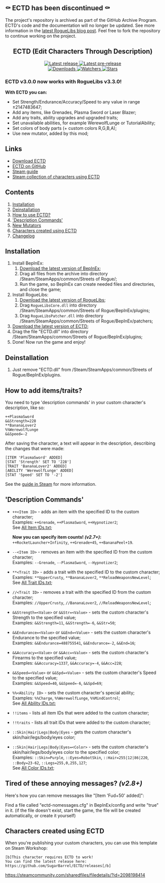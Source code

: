 ## ⚰️ ECTD has been discontinued ⚰️

The project's repository is archived as part of the GitHub Archive Program. ECTD's code and the documentation will no longer be updated. See more information in the [latest RogueLibs blog post](https://chasmical.github.io/RogueLibs/blog/2024/02/03/discontinuing-roguelibs). Feel free to fork the repository to continue working on the project.

<div align="center">
  <h2>ECTD (Edit Characters Through Description)</h2>
  <a href="https://github.com/SugarBarrel/ECTD/releases/latest">
    <img src="https://img.shields.io/github/v/release/SugarBarrel/ECTD?label=Latest%20release&logo=github&style=for-the-badge" alt="Latest release"/>
  </a>
    <a href="https://github.com/SugarBarrel/ECTD/releases">
      <img src="https://img.shields.io/github/v/release/SugarBarrel/ECTD?include_prereleases&label=Latest%20pre-release&style=for-the-badge&logo=github" alt="Latest pre-release"/>
  <br/>
  <a href="https://github.com/SugarBarrel/ECTD/releases">
    <img src="https://img.shields.io/github/downloads/SugarBarrel/ECTD/total?label=Downloads&style=for-the-badge" alt="Downloads"/>
  </a>
  <a href="https://github.com/SugarBarrel/ECTD/subscription">
    <img src="https://img.shields.io/github/watchers/SugarBarrel/ECTD?color=green&label=Watchers&style=for-the-badge" alt="Watchers"/>
  </a>
  <a href="https://github.com/SugarBarrel/ECTD/stargazers">
    <img src="https://img.shields.io/github/stars/SugarBarrel/ECTD?color=green&style=for-the-badge" alt="Stars"/>
  </a>
</div>

### ECTD v3.0.0 now works with RogueLibs v3.3.0!
  
**With ECTD you can:**
*	Set Strength/Endurance/Accuracy/Speed to any value in range ±2147483647;
*	Add any items, like Grenades, Plasma Sword or Laser Blazer;
*	Add any traits, ability upgrades and upgraded traits;
*	Set unavailable abilities, for example WerewolfLunge or TutorialAbility;
*	Set colors of body parts (+ custom colors R,G,B,A);
*	Use new mutator, added by this mod;

## Links ##
* [Download ECTD](https://github.com/SugarBarrel/ECTD/releases)
* [ECTD on GitHub](https://github.com/SugarBarrel/ECTD)
* [Steam guide](https://steamcommunity.com/sharedfiles/filedetails/?id=2093706214)
* [Steam collection of characters using ECTD](https://steamcommunity.com/sharedfiles/filedetails/?id=2098198414)

## Contents ##
1.	[Installation](https://github.com/SugarBarrel/ECTD#installation)
2.	[Deinstallation](https://github.com/SugarBarrel/ECTD#deintallation)
3.	[How to use ECTD?](https://github.com/SugarBarrel/ECTD#how-to-add-itemstraits)
4.	['Description Commands'](https://github.com/SugarBarrel/ECTD#description-commands)
5.	[New Mutators](https://github.com/SugarBarrel/ECTD#new-mutators)
6.	[Characters created using ECTD](https://github.com/SugarBarrel/ECTD#characters-created-using-ectd)
7.	[Changelog](https://github.com/SugarBarrel/ECTD#changelog)

## Installation ##
1.	Install BepInEx:
    1.	[Download the latest version of BepInEx](https://github.com/BepInEx/BepInEx/releases/latest);
    2.	Drag all files from the archive into directory /Steam/SteamApps/common/Streets of Rogue/;
    3.	Run the game, so BepInEx can create needed files and directories, and close the game;
2.  Install RogueLibs:
    1.  [Download the latest version of RogueLibs](https://github.com/SugarBarrel/RogueLibs/releases/latest);
    2.  Drag `RogueLibsCore.dll` into directory /Steam/SteamApps/common/Streets of Rogue/BepInEx/plugins;
    3.  Drag `RogueLibsPatcher.dll` into directory /Steam/SteamApps/common/Streets of Rogue/BepInEx/patchers;
3.	[Download the latest version of ECTD](https://github.com/SugarBarrel/ECTD/releases/latest);
4.  Drag the file "ECTD.dll" into directory /Steam/SteamApps/common/Streets of Rogue/BepInEx/plugins;
5.  Done! Now run the game and enjoy!

## Deinstallation ##
1.	Just remove "ECTD.dll" from /Steam/SteamApps/common/Streets of Rogue/BepInEx/plugins.

## How to add items/traits? ##
You need to type 'description commands' in your custom character's description, like so:
```
++PlasmaSword
&&Strength=228
**BananaLover2
%%WerewolfLunge
&&Speed=-2
```
After saving the character, a text will appear in the description, describing the changes that were made:
```
[ITEM 'PlasmaSword' ADDED]
[STAT 'Strength' SET TO '228']
[TRAIT 'BananaLover2' ADDED]
[ABILITY 'WerewolfLunge' ADDED]
[STAT 'Speed' SET TO '-2']
```

See the [guide in Steam](https://steamcommunity.com/sharedfiles/filedetails/?id=2093706214) for more information.

## 'Description Commands' ##

* `++<Item ID>` - adds an item with the specified ID to the custom character;
<br/>Examples: `++Grenade`, `++PlasmaSword`, `++Hypnotizer2`;
<br/>See [All Item IDs.txt](https://github.com/SugarBarrel/ECTD/blob/master/All%20Item%20IDs.txt);

  **Now you can specify item counts! *(v2.7+)*:**<br/>
`++RocketLauncher+Infinity`, `++Grenade+45`, `++BananaPeel+19`.

* `--<Item ID>` - removes an item with the specified ID from the custom character;
<br/>Examples: `--Grenade`, `--PlasmaSword`, `--Hypnotizer2`;

* `**<Trait ID>` - adds a trait with the specified ID to the custom character;
<br/>Examples: `**UpperCrusty`, `**BananaLover2`, `**ReloadWeaponsNewLevel`;
<br/>See [All Trait IDs.txt](https://github.com/SugarBarrel/ECTD/blob/master/All%20Trait%20IDs.txt);

* `//<Trait ID>` - removes a trait with the specified ID from the custom character;
<br/>Examples: `//UpperCrusty`, `//BananaLover2`, `//ReloadWeaponsNewLevel`;

* `&&Strength=<Value>` or `&&Str=<Value>` - sets the custom character's Strength to the specified value;
<br/>Examples: `&&Strength=11`, `&&Strength=-6`, `&&Str=50`;

* `&&Endurance=<Value>` or `&&End=<Value>` - sets the custom character's Endurance to the specified value;
<br/>Examples: `&&Endurance=488755541`, `&&Endurance=-2`, `&&End=16`;

* `&&Accuracy=<Value>` or `&&Acc=<Value>` - sets the custom character's Firearms to the specified value;
<br/>Examples: `&&Accuracy=1337`, `&&Accuracy=-4`, `&&Acc=228`;

* `&&Speed=<Value>` or `&&Spd=<Value>` - sets the custom character's Speed to the specified value;
<br/>Examples: `&&Speed=40`, `&&Speed=-6`, `&&Spd=69`;

* `%%<Ability ID>` - sets the custom character's special ability;
<br/>Examples: `%%Charge`, `%%WerewolfLunge`, `%%MindControl`;
<br/>See [All Ability IDs.txt](https://github.com/SugarBarrel/ECTD/blob/master/All%20Ability%20IDs.txt);

* `!!items` - lists all item IDs that were added to the custom character;

* `!!traits` - lists all trait IDs that were added to the custom character;

* `::Skin|Hair|Legs|Body|Eyes` - gets the custom character's skin/hair/legs/body/eyes color;

* `::Skin|Hair|Legs|Body|Eyes=<Color>` - sets the custom character's skin/hair/legs/body/eyes color to the specified color;
<br/>Examples: `::Skin=Purple`, `::Eyes=RobotSkin`, `::Hair=255|12|86|220`, `::Body=23-62`, `::Legs=255,0,255,127`;
<br/>See [All Color IDs.txt](https://github.com/SugarBarrel/ECTD/blob/master/All%20Color%20IDs.txt);

## Tired of these annoying messages? ***(v2.8+)*** ##

Here's how you can remove messages like "[Item 'Fud+50' added]":

Find a file called "ectd-nomessages.cfg" in BepInEx/config and write "true" in it. (if the file doesn't exist, start the game, the file will be created automatically, or create it yourself)

## Characters created using ECTD ##
When you're publishing your custom characters, you can use this template on Steam Workshop:
```
[b]This character requires ECTD to work!
You can find the latest release here:
https://github.com/SugarBarrel/ECTD/releases[/b]
```

https://steamcommunity.com/sharedfiles/filedetails/?id=2098198414
